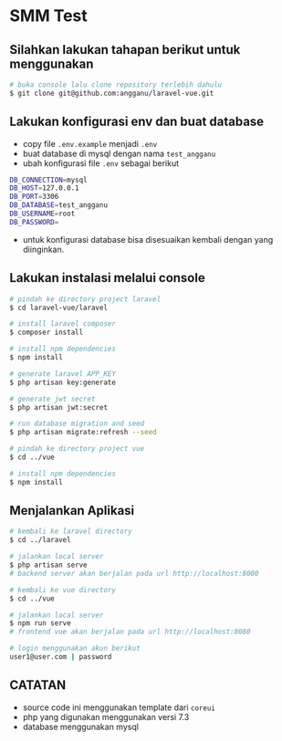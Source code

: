 # SMM Test

## Silahkan lakukan tahapan berikut untuk menggunakan

``` bash
# buka console lalu clone repository terlebih dahulu
$ git clone git@github.com:angganu/laravel-vue.git
```

## Lakukan konfigurasi env dan buat database

* copy file `.env.example` menjadi `.env`
* buat database di mysql dengan nama `test_angganu`
* ubah konfigurasi file `.env` sebagai berikut 
``` bash
DB_CONNECTION=mysql
DB_HOST=127.0.0.1
DB_PORT=3306
DB_DATABASE=test_angganu
DB_USERNAME=root
DB_PASSWORD=
```
* untuk konfigurasi database bisa disesuaikan kembali dengan yang diinginkan.

## Lakukan instalasi melalui console

``` bash
# pindah ke directory project laravel
$ cd laravel-vue/laravel

# install laravel composer
$ composer install

# install npm dependencies
$ npm install

# generate laravel APP_KEY
$ php artisan key:generate

# generate jwt secret
$ php artisan jwt:secret

# run database migration and seed
$ php artisan migrate:refresh --seed

# pindah ke directory project vue
$ cd ../vue

# install npm dependencies
$ npm install
```
## Menjalankan Aplikasi

``` bash
# kembali ke laravel directory
$ cd ../laravel

# jalankan local server
$ php artisan serve
# backend server akan berjalan pada url http://localhost:8000

# kembali ke vue directory
$ cd ../vue

# jalankan local server
$ npm run serve
# frontend vue akan berjalan pada url http://localhost:8080

# login menggunakan akun berikut
user1@user.com | password
```

## CATATAN

* source code ini menggunakan template dari `coreui`
* php yang digunakan menggunakan versi 7.3
* database menggunakan mysql
